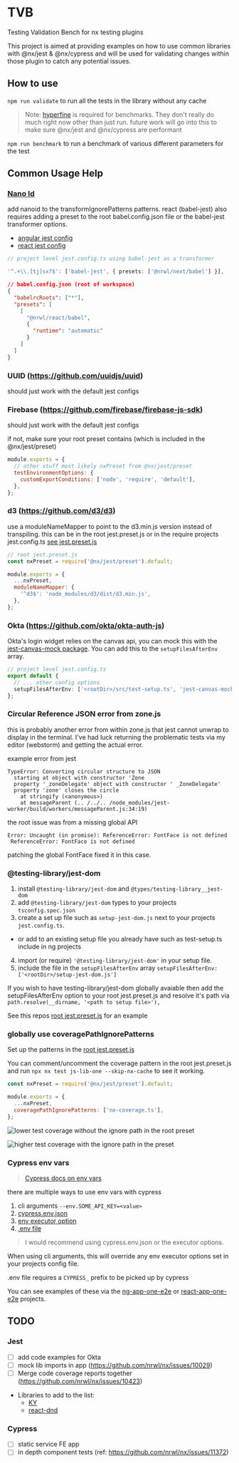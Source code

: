 # TVB

Testing Validation Bench for nx testing plugins

This project is aimed at providing examples on how to use common libraries with @nx/jest & @nx/cypress and will be used for validating changes within those plugin to catch any potential issues.

## How to use

`npm run validate` to run all the tests in the library without any cache

> Note: [hyperfine](https://github.com/sharkdp/hyperfine) is required for benchmarks.
> They don't really do much right now other than just run. future work will go into this to make sure @nx/jest and @nx/cypress are performant

`npm run benchmark` to run a benchmark of various different parameters for the test

## Common Usage Help

### [Nano Id](https://github.com/ai/nanoid)

add nanoid to the transformIgnorePatterns patterns.
react (babel-jest) also requires adding a preset to the root babel.config.json file or the babel-jest transformer options.

- [angular jest config](apps/ng-app-one/jest.config.ts)
- [react jest config](apps/react-app-one/jest.config.ts)

```ts
// project level jest.config.ts using babel-jest as a transformer

'^.+\\.[tj]sx?$': ['babel-jest', { presets: ['@nrwl/next/babel'] }],
```

```json
// babel.config.json (root of workspace)
{
  "babelrcRoots": ["*"],
  "presets": [
    [
      "@nrwl/react/babel",
      {
        "runtime": "automatic"
      }
    ]
  ]
}
```

### UUID (https://github.com/uuidjs/uuid)

should just work with the default jest configs

### Firebase (https://github.com/firebase/firebase-js-sdk)

should just work with the default jest configs

if not, make sure your root preset contains (which is included in the @nx/jest/preset)

```js
module.exports = {
  // other stuff most likely nxPreset from @nx/jest/preset
  testEnvironmentOptions: {
    customExportConditions: ['node', 'require', 'default'],
  },
};
```

### d3 (https://github.com/d3/d3)

use a moduleNameMapper to point to the d3.min.js version instead of transpiling.
this can be in the root jest.preset.js or in the require projects jest.config.ts
[see jest.preset.js](jest.preset.js)

```js
// root jest.preset.js
const nxPreset = require('@nx/jest/preset').default;

module.exports = {
  ...nxPreset,
  moduleNameMapper: {
    '^d3$': 'node_modules/d3/dist/d3.min.js',
  },
};
```

### Okta (https://github.com/okta/okta-auth-js)

Okta's login widget relies on the canvas api, you can mock this with the [jest-canvas-mock package](https://www.npmjs.com/package/jest-canvas-mock). You can add this to the `setupFilesAfterEnv` array.

```ts
// project level jest.config.ts
export default {
  // ... other config options
  setupFilesAfterEnv: ['<rootDir>/src/test-setup.ts', 'jest-canvas-mock'],
};
```

### Circular Reference JSON error from zone.js

this is probably another error from within zone.js that jest cannot unwrap to display in the terminal.
I've had luck returning the problematic tests via my editor (webstorm) and getting the actual error.

example error from jest

```shell
TypeError: Converting circular structure to JSON
  starting at object with constructor 'Zone
  property '_zoneDelegate' object with constructor ' _ZoneDelegate'
  property 'zone' closes the circle
    at stringify (<anonymous>)
    at messageParent (.. /../.. /node_modules/jest-worker/build/workers/messageParent.js:34:19)
```

the root issue was from a missing global API

```shell
Error: Uncaught (in promise): ReferenceError: FontFace is not defined
 ReferenceError: FontFace is not defined
```

patching the global FontFace fixed it in this case.

### @testing-library/jest-dom

1. install `@testing-library/jest-dom` and `@types/testing-library__jest-dom`
2. add `@testing-library/jest-dom` types to your projects `tsconfig.spec.json`
3. create a set up file such as `setup-jest-dom.js` next to your projects `jest.config.ts`.

- or add to an existing setup file you already have such as test-setup.ts include in ng projects

4. import (or require) `'@testing-library/jest-dom'` in your setup file.
5. include the file in the `setupFilesAfterEnv` array `setupFilesAfterEnv: ['<rootDir>/setup-jest-dom.js']`

If you wish to have testing-library/jest-dom globally avaiable then add the setupFilesAfterEnv option to your root jest.preset.js and resolve it's path via `path.resolve(__dirname, '<path to setup file>'),`

See this repos [root jest.preset.js](jest.preset.js) for an example

### globally use coveragePathIgnorePatterns

Set up the patterns in the [root jest.preset.js](jest.preset.js)

You can comment/uncomment the coverage pattern in the root jest.preset.js and run `npx nx test js-lib-one --skip-nx-cache` to see it working.

```js
const nxPreset = require('@nx/jest/preset').default;

module.exports = {
  ...nxPreset,
  coveragePathIgnorePatterns: ['no-coverage.ts'],
};
```

![lower test coverage without the ignore path in the root preset](img/coverage-with-out-preset-change.png)

![higher test coverage with the ignore path in the preset](img/coverage-with-preset-change.png)

### Cypress env vars

> [Cypress docs on env vars](https://docs.cypress.io/guides/guides/environment-variables)

there are multiple ways to use env vars with cypress

1. cli arguments `--env.SOME_API_KEY=<value>`
2. [cypress.env.json](https://docs.cypress.io/guides/guides/environment-variables#Option-2-cypress-env-json)
3. [env executor option](https://nx.dev/packages/cypress/executors/cypress#env)
4. [.env file](https://nx.dev/guides/environment-variables#environment-variables)

> I would recommend using cypress.env.json or the executor options.

When using cli arguments, this will override any env executor options set in your projects config file.

.env file requires a `CYPRESS_` prefix to be picked up by cypress

You can see examples of these via the [ng-app-one-e2e](apps/ng-app-one-e2e) or [react-app-one-e2e](apps/react-app-one-e2e) projects.

## TODO

### Jest

- [ ] add code examples for Okta
- [ ] mock lib imports in app (https://github.com/nrwl/nx/issues/10029)
- [ ] Merge code coverage reports together (https://github.com/nrwl/nx/issues/10423)
- Libraries to add to the list:
  - [KY](https://www.npmjs.com/package/ky)
  - [react-dnd](https://github.com/react-dnd/react-dnd)

### Cypress

- [ ] static service FE app
- [ ] in depth component tests (ref: https://github.com/nrwl/nx/issues/11372)
